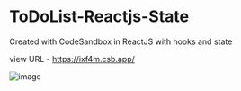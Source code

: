 # ToDoList-Reactjs-State
Created with CodeSandbox in ReactJS  with hooks and state

view URL - https://ixf4m.csb.app/

![image](https://user-images.githubusercontent.com/82470912/124812272-62dd6480-df31-11eb-862d-5d81d73a433f.png)



